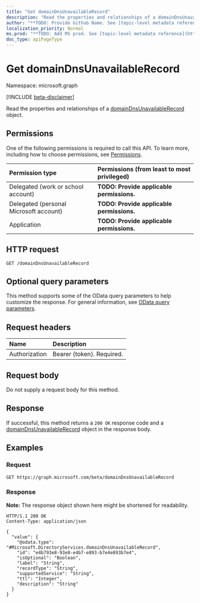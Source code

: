 ```yaml
---
title: "Get domainDnsUnavailableRecord"
description: "Read the properties and relationships of a domainDnsUnavailableRecord object."
author: "**TODO: Provide Github Name. See [topic-level metadata reference](https://msgo.azurewebsites.net/add/document/guidelines/metadata.html#topic-level-metadata)**"
localization_priority: Normal
ms.prod: "**TODO: Add MS prod. See [topic-level metadata reference](https://msgo.azurewebsites.net/add/document/guidelines/metadata.html#topic-level-metadata)**"
doc_type: apiPageType
---
```


# Get domainDnsUnavailableRecord
Namespace: microsoft.graph

[!INCLUDE [beta-disclaimer](../../includes/beta-disclaimer.md)]

Read the properties and relationships of a [domainDnsUnavailableRecord](../resources/domaindnsunavailablerecord.md) object.

## Permissions
One of the following permissions is required to call this API. To learn more, including how to choose permissions, see [Permissions](/graph/permissions-reference).

|Permission type|Permissions (from least to most privileged)|
|:---|:---|
|Delegated (work or school account)|**TODO: Provide applicable permissions.**|
|Delegated (personal Microsoft account)|**TODO: Provide applicable permissions.**|
|Application|**TODO: Provide applicable permissions.**|

## HTTP request

<!-- {
  "blockType": "ignored"
}
-->
``` http
GET /domainDnsUnavailableRecord
```

## Optional query parameters
This method supports some of the OData query parameters to help customize the response. For general information, see [OData query parameters](/graph/query-parameters).

## Request headers
|Name|Description|
|:---|:---|
|Authorization|Bearer {token}. Required.|

## Request body
Do not supply a request body for this method.

## Response

If successful, this method returns a `200 OK` response code and a [domainDnsUnavailableRecord](../resources/domaindnsunavailablerecord.md) object in the response body.

## Examples

### Request
<!-- {
  "blockType": "request",
  "name": "get_domaindnsunavailablerecord"
}
-->
``` http
GET https://graph.microsoft.com/beta/domainDnsUnavailableRecord
```


### Response
**Note:** The response object shown here might be shortened for readability.
<!-- {
  "blockType": "response",
  "truncated": true,
  "@odata.type": "Microsoft.DirectoryServices.domainDnsUnavailableRecord"
}
-->
``` http
HTTP/1.1 200 OK
Content-Type: application/json

{
  "value": {
    "@odata.type": "#Microsoft.DirectoryServices.domainDnsUnavailableRecord",
    "id": "e4b793e8-93e8-e4b7-e893-b7e4e893b7e4",
    "isOptional": "Boolean",
    "label": "String",
    "recordType": "String",
    "supportedService": "String",
    "ttl": "Integer",
    "description": "String"
  }
}
```

